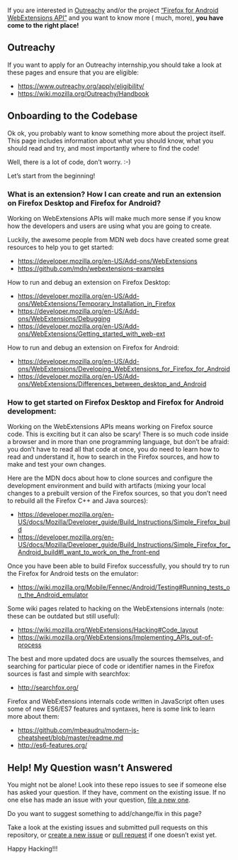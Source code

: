 If you are interested in [Outreachy](https://www.outreachy.org/) and/or the project [“Firefox for Android WebExtensions API”](https://wiki.mozilla.org/Outreachy#Android_WebExtensions) and you want to know more ( much, more),
**you have come to the right place!**

## Outreachy

If you want to apply for an Outreachy internship,you should take a look at these pages and ensure that you are eligible:

- https://www.outreachy.org/apply/eligibility/
- https://wiki.mozilla.org/Outreachy/Handbook

## Onboarding to the Codebase

Ok ok, you probably want to know something more about the project itself. This page includes information about what you should know, what you should read and try, and most importantly where to find the code!

Well, there is a lot of code, don’t worry. :-)

Let’s start from the beginning!

### What is an extension? How I can create and run an extension on Firefox Desktop and Firefox for Android?

Working on  WebExtensions APIs will make much more sense if you know how the developers and users are using what you are going to create.

Luckily, the awesome people from MDN web docs have created some great resources to help you to get started:

- https://developer.mozilla.org/en-US/Add-ons/WebExtensions
- https://github.com/mdn/webextensions-examples

How to run and debug an extension on Firefox Desktop:

- https://developer.mozilla.org/en-US/Add-ons/WebExtensions/Temporary_Installation_in_Firefox
- https://developer.mozilla.org/en-US/Add-ons/WebExtensions/Debugging
- https://developer.mozilla.org/en-US/Add-ons/WebExtensions/Getting_started_with_web-ext

How to run and debug an extension on Firefox for Android:

- https://developer.mozilla.org/en-US/Add-ons/WebExtensions/Developing_WebExtensions_for_Firefox_for_Android
- https://developer.mozilla.org/en-US/Add-ons/WebExtensions/Differences_between_desktop_and_Android

### How to get started on Firefox Desktop and Firefox for Android development:

Working on the WebExtensions APIs means working on Firefox source code. This is exciting but it can also be scary! There is so much code inside a browser and in more than one programming language, but don’t be afraid: you don’t have to read all that code at once, you do need to learn how to read and understand it, how to search in the Firefox sources, and how to make and test your own changes.

Here are the MDN docs about how to clone sources and configure the development environment and build with artifacts (mixing your local changes to a prebuilt version of the Firefox sources, so that you don’t need to rebuild all the Firefox C++ and Java sources):

- https://developer.mozilla.org/en-US/docs/Mozilla/Developer_guide/Build_Instructions/Simple_Firefox_build
- https://developer.mozilla.org/en-US/docs/Mozilla/Developer_guide/Build_Instructions/Simple_Firefox_for_Android_build#I_want_to_work_on_the_front-end

Once you have been able to build Firefox successfully, you should try to run the Firefox for Android tests on the emulator:

- https://wiki.mozilla.org/Mobile/Fennec/Android/Testing#Running_tests_on_the_Android_emulator

Some wiki pages related to hacking on the WebExtensions internals (note: these can be outdated but still useful):

- https://wiki.mozilla.org/WebExtensions/Hacking#Code_layout
- https://wiki.mozilla.org/WebExtensions/Implementing_APIs_out-of-process

The best and more updated docs are usually the sources themselves, and searching for particular piece of code or identifier names in the Firefox sources is fast and simple with searchfox:

- http://searchfox.org/

Firefox and WebExtensions internals code written in JavaScript often uses some of new ES6/ES7 features and syntaxes, here is some link to learn more about them:

- https://github.com/mbeaudru/modern-js-cheatsheet/blob/master/readme.md
- http://es6-features.org/

## Help! My Question wasn’t Answered

You might not be alone! Look into these repo issues to see if someone else has asked your question. If they have, comment on the existing issue. If no one else has made an issue with your question, [file a new one][create-new-issue].

Do you want to suggest something to add/change/fix in this page?

Take a look at the existing issues and submitted pull requests on this repository, or [create a new issue][create-new-issue] or [pull request][create-new-pullrequest] if one doesn’t exist yet.

Happy Hacking!!!

[create-new-issue]: https://github.com/rpl/contribute-firefox-webextensions-apis/issues/new
[create-new-pullrequest]: https://help.github.com/articles/creating-a-pull-request/

